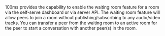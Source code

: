 100ms provides the capability to enable the waiting room feature for a room via the self-serve dashboard or via server API. The waiting room feature will allow peers to join a room without publishing/subscribing to any audio/video tracks. You can transfer a peer from the waiting room to an active room for the peer to start a conversation with another peer(s) in the room. 